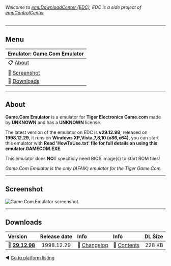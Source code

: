 ###### Welcome to [emuDownloadCenter (EDC)](https://github.com/PhoenixInteractiveNL/emuDownloadCenter/wiki/), EDC is a side project of [emuControlCenter](https://github.com/PhoenixInteractiveNL/emuControlCenter/wiki/)
***
## Menu
| **Emulator: Game.Com Emulator** |
|:---------|
| :clipboard: [About](#about) |
| :sunrise: [Screenshot](#screenshot) |
| :floppy_disk: [Downloads](#downloads) |
***
## About
**Game.Com Emulator** is a emulator for **Tiger Electronics Game.com** made by **UNKNOWN** and has a **UNKNOWN** license.

The latest version of the emulator on EDC is **v29.12.98**, released on **1998.12.29**, it runs on **Windows XP,Vista,7,8,10 (x86,x64)**, you can start this emulator with **Read 'HowToUse.txt' file for full details on using this emulator.GAMECOM.EXE**.

This emulator does **NOT** specificly need BIOS image(s) to start ROM files!

_Game.Com Emulator is the only (AFAIK) emulator for the Tiger Game.Com._
***
## Screenshot
![](https://raw.githubusercontent.com/PhoenixInteractiveNL/emuDownloadCenter/master/hooks/gamecomemu/screen.jpg "Game.Com Emulator screenshot.")
***
## Downloads
| Version  | Release date  | Info       | Info       | DL Size    |
|:---------|:-------------:|:-----------|:-----------|-----------:|
| :floppy_disk: [**29.12.98**](https://github.com/PhoenixInteractiveNL/edc-repo0003/raw/master/gamecomemu/29.12.98.7z) | 1998.12.29 | :page_facing_up: [Changelog](https://github.com/PhoenixInteractiveNL/edc-repo0003/blob/master/gamecomemu/29.12.98_changelog.txt) | :mag_right: [Contents](https://github.com/PhoenixInteractiveNL/edc-repo0003/blob/master/gamecomemu/29.12.98_contents.txt) | 228 KB |

:arrow_backward: [Go to platform listing](https://github.com/PhoenixInteractiveNL/emuDownloadCenter/wiki/EDC-Platform-List)
